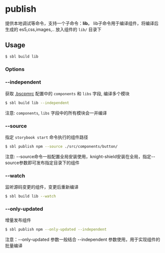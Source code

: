 # publish

提供本地调试等命令，支持一个子命令：**lib**。 lib子命令用于编译组件，将编译后生成的 es5,css,images,.. 放入组件的 `lib/` 目录下

## Usage

```sh
$ sbl build lib
```

### Options

### --independent

获取 [.bscpmrc](https://github.com/knight-org/knight-shield/blob/master/demo/.bscpmrc) 配置中的 `components` 和 `libs` 字段, 编译多个模块

```sh
$ sbl build lib --independent
```

注意: `components`, `libs` 字段中的所有模块会一并编译

### --source

指定 `storybook start` 命令执行的组件路径

```sh
$ sbl publish npm --source ./src/components/button/
```

注意: --source命令一般配置全局安装使用，knight-shield安装在全局，指定--source参数即可发布指定目录下的组件

### --watch

监听源码变更的组件，变更后重新编译

```sh
$ sbl build lib --watch
```

### --only-updated

增量发布组件

```sh
$ sbl publish npm --only-updated --independent
```

注意：--only-updated 参数一般结合 --independent 参数使用，用于实现组件的批量编译
